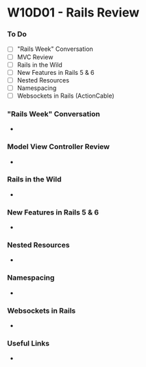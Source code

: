# W10D01 - Rails Review

### To Do
- [ ] "Rails Week" Conversation
- [ ] MVC Review
- [ ] Rails in the Wild
- [ ] New Features in Rails 5 & 6
- [ ] Nested Resources
- [ ] Namespacing
- [ ] Websockets in Rails (ActionCable)

### "Rails Week" Conversation
- 

### Model View Controller Review
- 

### Rails in the Wild
- 

### New Features in Rails 5 & 6
- 

### Nested Resources
- 

### Namespacing
- 

### Websockets in Rails
- 

### Useful Links
- []()
